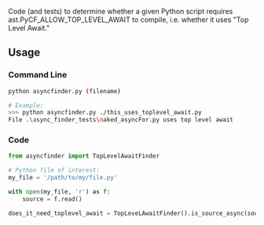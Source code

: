 Code (and tests) to determine whether a given Python script requires ast.PyCF_ALLOW_TOP_LEVEL_AWAIT to compile, i.e. whether it uses "Top Level Await."

## Usage

### Command Line

```bash
python asyncfinder.py (filename)

# Example:
>>> python asyncfinder.py ./this_uses_toplevel_await.py
File .\async_finder_tests\naked_asyncFor.py uses top level await
```

### Code

```python
from asyncfinder import TopLevelAwaitFinder

# Python file of interest:
my_file = '/path/to/my/file.py'

with open(my_file, 'r') as f:
    source = f.read()

does_it_need_toplevel_await = TopLeveLAwaitFinder().is_source_async(source)